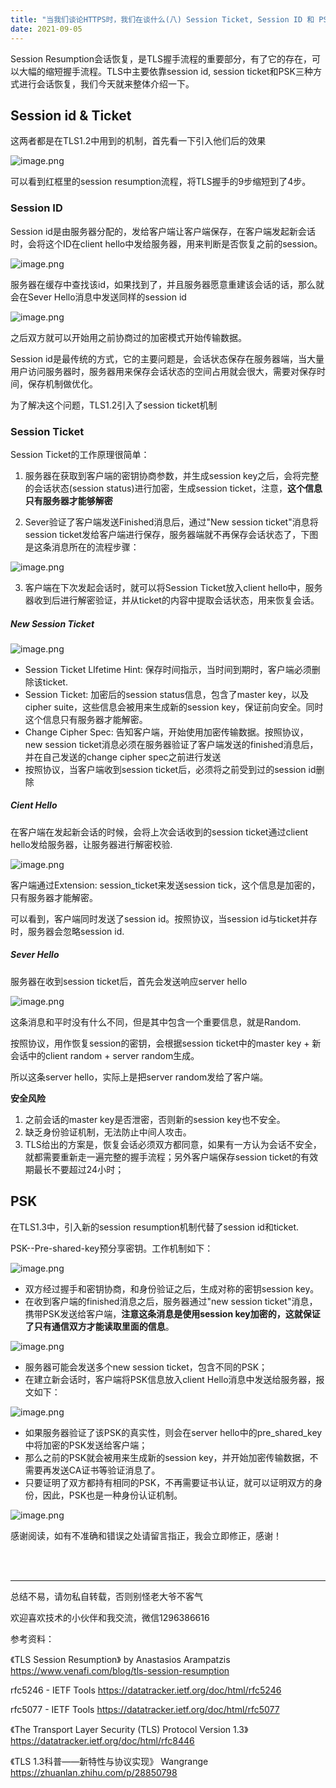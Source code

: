 ```yaml
---
title: "当我们谈论HTTPS时，我们在谈什么(八) Session Ticket, Session ID 和 PSK"
date: 2021-09-05
---
```



Session Resumption会话恢复，是TLS握手流程的重要部分，有了它的存在，可以大幅的缩短握手流程。TLS中主要依靠session id, session ticket和PSK三种方式进行会话恢复，我们今天就来整体介绍一下。

## Session id & Ticket
这两者都是在TLS1.2中用到的机制，首先看一下引入他们后的效果

![image.png](https://p1-juejin.byteimg.com/tos-cn-i-k3u1fbpfcp/84f3b3dec82f428cb919773b570d89d3~tplv-k3u1fbpfcp-watermark.image)

可以看到红框里的session resumption流程，将TLS握手的9步缩短到了4步。


### Session ID
Session id是由服务器分配的，发给客户端让客户端保存，在客户端发起新会话时，会将这个ID在client hello中发给服务器，用来判断是否恢复之前的session。

![image.png](https://p3-juejin.byteimg.com/tos-cn-i-k3u1fbpfcp/54df15011c30428d9524ac2a7df40d6f~tplv-k3u1fbpfcp-watermark.image)

服务器在缓存中查找该id，如果找到了，并且服务器愿意重建该会话的话，那么就会在Sever Hello消息中发送同样的session id

![image.png](https://p9-juejin.byteimg.com/tos-cn-i-k3u1fbpfcp/4add9d834ffa41128a6022d55b5dd180~tplv-k3u1fbpfcp-watermark.image)

之后双方就可以开始用之前协商过的加密模式开始传输数据。

Session id是最传统的方式，它的主要问题是，会话状态保存在服务器端，当大量用户访问服务器时，服务器用来保存会话状态的空间占用就会很大，需要对保存时间，保存机制做优化。

为了解决这个问题，TLS1.2引入了session ticket机制

### Session Ticket

Session Ticket的工作原理很简单：

1. 服务器在获取到客户端的密钥协商参数，并生成session key之后，会将完整的会话状态(session status)进行加密，生成session ticket，注意，**这个信息只有服务器才能够解密**

2. Sever验证了客户端发送Finished消息后，通过"New session ticket"消息将session ticket发给客户端进行保存，服务器端就不再保存会话状态了，下图是这条消息所在的流程步骤：

![image.png](https://p3-juejin.byteimg.com/tos-cn-i-k3u1fbpfcp/ef0ef99df2d14141a65f90d8d2c2f702~tplv-k3u1fbpfcp-watermark.image)

3. 客户端在下次发起会话时，就可以将Session Ticket放入client hello中，服务器收到后进行解密验证，并从ticket的内容中提取会话状态，用来恢复会话。

##### New Session Ticket
![image.png](https://p1-juejin.byteimg.com/tos-cn-i-k3u1fbpfcp/16e6fd19a3284f28ac62050e50e6dc62~tplv-k3u1fbpfcp-watermark.image)

- Session Ticket LIfetime Hint: 保存时间指示，当时间到期时，客户端必须删除该ticket.
- Session Ticket: 加密后的session status信息，包含了master key，以及cipher suite，这些信息会被用来生成新的session key，保证前向安全。同时这个信息只有服务器才能解密。
- Change Cipher Spec: 告知客户端，开始使用加密传输数据。按照协议，new session ticket消息必须在服务器验证了客户端发送的finished消息后，并在自己发送的change cipher spec之前进行发送
- 按照协议，当客户端收到session ticket后，必须将之前受到过的session id删除

##### Cient Hello
在客户端在发起新会话的时候，会将上次会话收到的session ticket通过client hello发给服务器，让服务器进行解密校验.

![image.png](https://p6-juejin.byteimg.com/tos-cn-i-k3u1fbpfcp/4a21d7dac4f340d2b540a9be3d5dc810~tplv-k3u1fbpfcp-watermark.image)

客户端通过Extension: session_ticket来发送session tick，这个信息是加密的，只有服务器才能解密。

可以看到，客户端同时发送了session id。按照协议，当session id与ticket并存时，服务器会忽略session id.

##### Sever Hello
服务器在收到session ticket后，首先会发送响应server hello

![image.png](https://p9-juejin.byteimg.com/tos-cn-i-k3u1fbpfcp/5ce013bd167144a9b65a005063c3baf7~tplv-k3u1fbpfcp-watermark.image)

这条消息和平时没有什么不同，但是其中包含一个重要信息，就是Random. 

按照协议，用作恢复session的密钥，会根据session ticket中的master key + 新会话中的client random + server random生成。

所以这条server hello，实际上是把server random发给了客户端。

**安全风险**
1. 之前会话的master key是否泄密，否则新的session key也不安全。
2. 缺乏身份验证机制，无法防止中间人攻击。
3. TLS给出的方案是，恢复会话必须双方都同意，如果有一方认为会话不安全，就都需要重新走一遍完整的握手流程；另外客户端保存session ticket的有效期最长不要超过24小时；

## PSK
在TLS1.3中，引入新的session resumption机制代替了session id和ticket.

PSK--Pre-shared-key预分享密钥。工作机制如下：

![image.png](https://p9-juejin.byteimg.com/tos-cn-i-k3u1fbpfcp/fa9040b07c924539b9dba2e2eca6ff36~tplv-k3u1fbpfcp-watermark.image)
- 双方经过握手和密钥协商，和身份验证之后，生成对称的密钥session key。
- 在收到客户端的finished消息之后，服务器通过"new session ticket"消息，携带PSK发送给客户端，**注意这条消息是使用session key加密的，这就保证了只有通信双方才能读取里面的信息**。

![image.png](https://p6-juejin.byteimg.com/tos-cn-i-k3u1fbpfcp/bae02353862344ea8ca55250ed364c91~tplv-k3u1fbpfcp-watermark.image)
- 服务器可能会发送多个new session ticket，包含不同的PSK；
- 在建立新会话时，客户端将PSK信息放入client Hello消息中发送给服务器，报文如下：

![image.png](https://p9-juejin.byteimg.com/tos-cn-i-k3u1fbpfcp/57ece96909644fc6aecdd90582e0a5b8~tplv-k3u1fbpfcp-watermark.image)

- 如果服务器验证了该PSK的真实性，则会在server hello中的pre_shared_key中将加密的PSK发送给客户端；
- 那么之前的PSK就会被用来生成新的session key，并开始加密传输数据，不需要再发送CA证书等验证消息了。
- 只要证明了双方都持有相同的PSK，不再需要证书认证，就可以证明双方的身份，因此，PSK也是一种身份认证机制。

![image.png](https://p9-juejin.byteimg.com/tos-cn-i-k3u1fbpfcp/9ae96d46bf6c442c8658aac237a2a6dd~tplv-k3u1fbpfcp-watermark.image)


感谢阅读，如有不准确和错误之处请留言指正，我会立即修正，感谢！

<br/>
<br/>
<hr/>



总结不易，请勿私自转载，否则别怪老大爷不客气

欢迎喜欢技术的小伙伴和我交流，微信1296386616

参考资料：

《TLS Session Resumption》  by Anastasios Arampatzis
https://www.venafi.com/blog/tls-session-resumption

rfc5246 - IETF Tools
https://datatracker.ietf.org/doc/html/rfc5246

rfc5077 - IETF Tools
https://datatracker.ietf.org/doc/html/rfc5077

《The Transport Layer Security (TLS) Protocol Version 1.3》
https://datatracker.ietf.org/doc/html/rfc8446

《TLS 1.3科普——新特性与协议实现》 Wangrange
https://zhuanlan.zhihu.com/p/28850798
